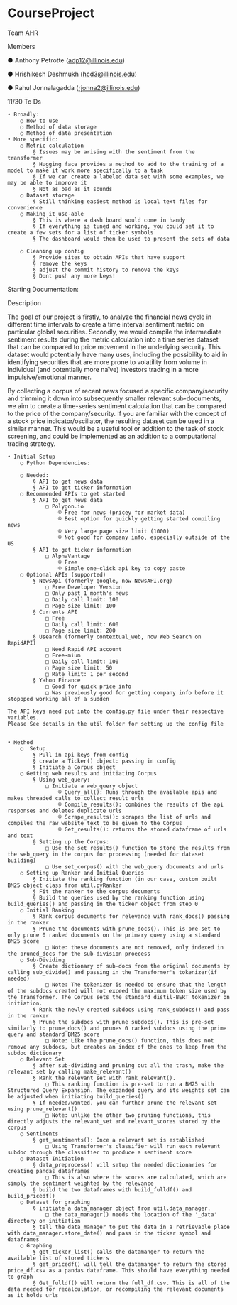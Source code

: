 # CourseProject

Team AHR

Members

●	Anthony Petrotte (adp12@illinois.edu)

●	Hrishikesh Deshmukh (hcd3@illinois.edu)

●	Rahul Jonnalagadda (rjonna2@illinois.edu)


11/30 To Ds


	• Broadly:
		○ How to use
		○ Method of data storage
		○ Method of data presentation
	• More specific:
		○ Metric calculation
			§ Issues may be arising with the sentiment from the transformer
			§ Hugging face provides a method to add to the training of a model to make it work more specifically to a task
			§ If we can create a labeled data set with some examples, we may be able to improve it
			§ Not as bad as it sounds
		○ Dataset storage
			§ Still thinking easiest method is local text files for convenience
		○ Making it use-able
			§ This is where a dash board would come in handy
			§ If everything is tuned and working, you could set it to create a few sets for a list of ticker symbols
			§ The dashboard would then be used to present the sets of data
		
		○ Cleaning up config
			§ Provide sites to obtain APIs that have support
			§ remove the keys
			§ adjust the commit history to remove the keys
			§ Dont push any more keys!

Starting Documentation:

Description

The goal of our project is firstly, to analyze the financial news cycle in different time intervals to create a time interval sentiment metric on particular global securities. Secondly, we would compile the intermediate sentiment results during the metric calculation into a time series dataset that can be compared to price movement in the underlying security. This dataset would potentially have many uses, including the possibility to aid in identifying securities that are more prone to volatility from volume in individual (and potentially more naïve) investors trading in a more impulsive/emotional manner. 

By collecting a corpus of recent news focused a specific company/security and trimming it down into subsequently smaller relevant sub-documents, we aim to create a time-series sentiment calculation that can be compared to the price of the company/security. If you are familiar with the concept of a stock price indicator/oscillator, the resulting dataset can be used in a similar manner. This would be a useful tool or addition to the task of stock screening, and could be implemented as an addition to a computational trading strategy.




	• Initial Setup
		○ Python Dependencies:
		
		○ Needed:
			§ API to get news data
			§ API to get ticker information
		○ Recommended APIs to get started
			§ API to get news data
				□ Polygon.io
					® Free for news (pricey for market data)
					® Best option for quickly getting started compiling news
					® Very large page size limit (1000)
					® Not good for company info, especially outside of the US
			§ API to get ticker information
				□ AlphaVantage
					® Free
					® Simple one-click api key to copy paste
		○ Optional APIs (supported)
			§ NewsApi (formerly google, now NewsAPI.org)
				□ Free Developer Version
				□ Only past 1 month's news
				□ Daily call limit: 100
				□ Page size limit: 100
			§ Currents API
				□ Free
				□ Daily call limit: 600
				□ Page size limit: 200
			§ Usearch (formerly contextual_web, now Web Search on RapidAPI)
				□ Need Rapid API account
				□ Free-mium
				□ Daily call limit: 100
				□ Page size limit: 50
				□ Rate limit: 1 per second
			§ Yahoo Finance
				□ Good for quick price info
				□ Was previously good for getting company info before it stoppped working all of a sudden
	
	The API keys need put into the config.py file under their respective variables.
	Please See details in the util folder for setting up the config file


	• Method
		○  Setup
			§ Pull in api keys from config
			§ create a Ticker() object: passing in config
			§ Initiate a Corpus object
		○ Getting web results and initiating Corpus
			§ Using web_query:
				□ Initiate a web_query object
					® Query_all(): Runs through the available apis and makes threaded calls to collect result urls
					® Compile_results(): combines the results of the api responses and deletes duplicate urls
					® Scrape_results(): scrapes the list of urls and compiles the raw website text to be given to the Corpus
					® Get_results(): returns the stored dataframe of urls and text
			§ Setting up the Corpus:
				□ Use the set_results() function to store the results from the web_query in the corpus for processing (needed for dataset building)
				□ Use set_corpus() with the web_query documents and urls
		○ Setting up Ranker and Initial Queries
			§ Initiate the ranking function (in our case, custom built BM25 object class from util.pyRanker
			§ Fit the ranker to the corpus documents
			§ Build the queries used by the ranking function using build_queries() and passing in the ticker object from step 0
		○ Initial Ranking
			§ Rank corpus documents for relevance with rank_docs() passing in the ranker
			§ Prune the documents with prune_docs(). This is pre-set to only prune 0 ranked documents on the primary query using a standard BM25 score
				□ Note: these documents are not removed, only indexed in the pruned_docs for the sub-division proecess
		○ Sub-Dividing
			§ Create dictionary of sub-docs from the original documents by calling sub_divide() and passing in the Transformer's tokenizer(if needed)
				□ Note: The tokenizer is needed to ensure that the length of the subdocs created will not exceed the maximum token size used by the Transformer. The Corpus sets the standard distil-BERT tokenizer on initiation.
			§ Rank the newly created subdocs using rank_subdocs() and pass in the ranker
			§ Prune the subdocs with prune_subdocs(). This is pre-set similarly to prune_docs() and prunes 0 ranked subdocs using the prime query and standard BM25 score
				□ Note: Like the prune_docs() function, this does not remove any subdocs, but creates an index of the ones to keep from the subdoc dictionary
		○ Relevant Set
			§ after sub-dividing and pruning out all the trash, make the relevant set by calling make_relevant()
			§ Rank the relevant set with rank_relevant().
				□ This ranking function is pre-set to run a BM25 with Structured Query Expansion. The expanded query and its weights set can be adjusted when initiating build_queries()
			§ If needed/wanted, you can further prune the relevant set using prune_relevant()
				□ Note: unlike the other two pruning functions, this directly adjusts the relevant_set and relevant_scores stored by the corpus
		○ Sentiments
			§ get_sentiments(): Once a relevant set is established
				□ Using Transformer's classifier will run each relevant subdoc through the classifier to produce a sentiment score
		○ Dataset Initiation
			§ data_preprocess() will setup the needed dictionaries for creating pandas dataframes
				□ This is also where the scores are calculated, which are simply the sentiment weighted by the relevance
			§ build the two dataframes with build_fulldf() and build_pricedf()
		○ Dataset for graphing
			§ initiate a data_manager object from util.data_manager.
				□ the data_manager() needs the location of the '_data' directory on initiation
			§ tell the data_manager to put the data in a retrievable place with data_manager.store_date() and pass in the ticker symbol and dataframes
		○ Graphing
			§ get_ticker_list() calls the datamanger to return the available list of stored tickers 
			§ get_pricedf() will tell the datamanger to return the stored price_df.csv as a pandas dataframe. This should have everything needed to graph
			§ Get_fulldf() will return the full_df.csv. This is all of the data needed for recalculation, or recompiling the relevant documents as it holds urls
